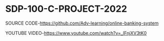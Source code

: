 # SDP-100-C-PROJECT-2022

SOURCE CODE-https://github.com/Adv-learning/online-banking-system

YOUTUBE VIDEO-https://www.youtube.com/watch?v=_lFnjXV3tK0

